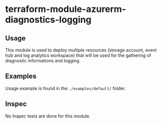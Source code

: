 # terraform-module-azurerm-diagnostics-logging

## Usage

This module is used to deploy multiple resources (storage account, event hub and log analytics workspace) that will be used for the gathering of diagnostic informations and logging.

<!-- BEGINNING OF PRE-COMMIT-TERRAFORM DOCS HOOK -->

<!-- END OF PRE-COMMIT-TERRAFORM DOCS HOOK -->

## Examples

Usage example is found in the `./examples/default/` folder.

## Inspec

No Inspec tests are done for this module.
